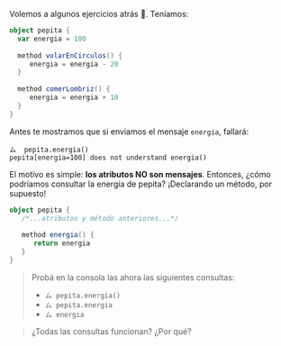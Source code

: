 Volemos a algunos ejercicios atrás :rocket:. Teníamos: 

```scala
object pepita {
  var energia = 100
  
  method volarEnCirculos() {
     energia = energia - 20
  }
  
  method comerLombriz() {
     energia = energia + 10
  }
}
```

Antes te mostramos que si enviamos el mensaje `energia`, fallará:

```wollok
ム  pepita.energia()
pepita[energia=100] does not understand energia()
```

El motivo es simple: **los atributos NO son mensajes**. Entonces, ¿cómo podríamos consultar la energía de pepita? ¡Declarando un método, por supuesto!

```scala
object pepita {
   /*...atributos y método anteriores...*/
   
   method energia() {
      return energia
   }
}
```

> Probá en la consola las ahora las siguientes consultas: 
>
> * `ム pepita.energia()`
> * `ム pepita.energia`
> * `ム energia`

> 
> ¿Todas las consultas funcionan? ¿Por qué?
